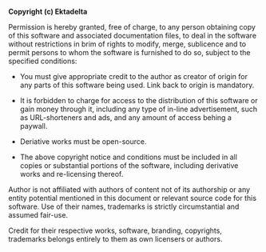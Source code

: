 **Copyright (c) Ektadelta**

Permission is hereby granted, free of charge, to any person obtaining copy of this software and associated documentation files, to deal in the software without restrictions in brim of rights to modify, merge, sublicence and to permit persons to whom the software is furnished to do so, subject to the specified conditions:

- You must give appropriate credit to the author as creator of origin for any parts of this software being used. Link back to origin is mandatory.

- It is forbidden to charge for access to the distribution of this software or gain money through it, including any type of in-line advertisement, such as URL-shorteners and ads, and any amount of access behing a paywall.

- Deriative works must be open-source.

- The above copyright notice and conditions must be included in all copies or substantial portions of the software, including derivative works and re-licensing thereof.

Author is not affiliated with authors of content not of its authorship or any entity potential mentioned in this document or relevant source code for this software. Use of their names, trademarks is strictly circumstantial and assumed fair-use.

Credit for their respective works, software, branding, copyrights, trademarks belongs entirely to them as own licensers or authors.